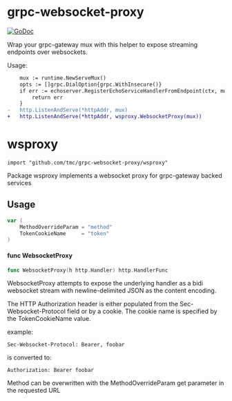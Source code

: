 # grpc-websocket-proxy

[![GoDoc](https://godoc.org/github.com/tmc/grpc-websocket-proxy/wsproxy?status.svg)](http://godoc.org/github.com/tmc/grpc-websocket-proxy/wsproxy)

Wrap your grpc-gateway mux with this helper to expose streaming endpoints over websockets.

Usage:
```diff
	mux := runtime.NewServeMux()
	opts := []grpc.DialOption{grpc.WithInsecure()}
	if err := echoserver.RegisterEchoServiceHandlerFromEndpoint(ctx, mux, *grpcAddr, opts); err != nil {
		return err
	}
-	http.ListenAndServe(*httpAddr, mux)
+	http.ListenAndServe(*httpAddr, wsproxy.WebsocketProxy(mux))
```


# wsproxy
    import "github.com/tmc/grpc-websocket-proxy/wsproxy"

Package wsproxy implements a websocket proxy for grpc-gateway backed services

## Usage

```go
var (
	MethodOverrideParam = "method"
	TokenCookieName     = "token"
)
```

#### func  WebsocketProxy

```go
func WebsocketProxy(h http.Handler) http.HandlerFunc
```
WebsocketProxy attempts to expose the underlying handler as a bidi websocket
stream with newline-delimited JSON as the content encoding.

The HTTP Authorization header is either populated from the
Sec-Websocket-Protocol field or by a cookie. The cookie name is specified by the
TokenCookieName value.

example:

    Sec-Websocket-Protocol: Bearer, foobar

is converted to:

    Authorization: Bearer foobar

Method can be overwritten with the MethodOverrideParam get parameter in the
requested URL
